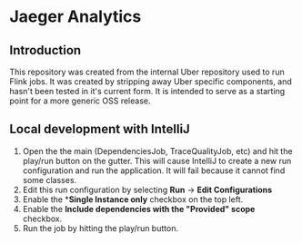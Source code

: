 # Jaeger Analytics 

## Introduction
This repository was created from the internal Uber repository used to run Flink jobs. It was created by stripping away Uber specific components, and hasn't been tested in it's current form. 
It is intended to serve as a starting point for a more generic OSS release. 

## Local development with IntelliJ

1. Open the the main (DependenciesJob, TraceQualityJob, etc) and hit the play/run button on the gutter. This will cause 
   IntelliJ to create a new run configuration and run the application. It will fail because it cannot find some classes.
2. Edit this run configuration by selecting **Run** -> **Edit Configurations**
3. Enable the ***Single Instance only** checkbox on the top left.
4. Enable the  **Include dependencies with the "Provided" scope** checkbox.
5. Run the job by hitting the play/run button. 

